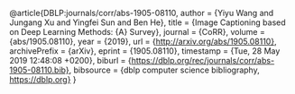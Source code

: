 @article{DBLP:journals/corr/abs-1905-08110,
  author    = {Yiyu Wang and
               Jungang Xu and
               Yingfei Sun and
               Ben He},
  title     = {Image Captioning based on Deep Learning Methods: {A} Survey},
  journal   = {CoRR},
  volume    = {abs/1905.08110},
  year      = {2019},
  url       = {http://arxiv.org/abs/1905.08110},
  archivePrefix = {arXiv},
  eprint    = {1905.08110},
  timestamp = {Tue, 28 May 2019 12:48:08 +0200},
  biburl    = {https://dblp.org/rec/journals/corr/abs-1905-08110.bib},
  bibsource = {dblp computer science bibliography, https://dblp.org}
}
